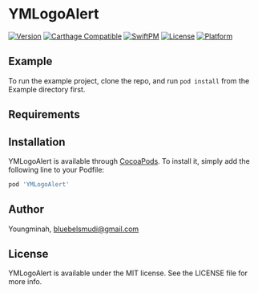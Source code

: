 # YMLogoAlert
[![Version](https://img.shields.io/cocoapods/v/YMLogoAlert.svg?style=flat)](https://cocoapods.org/pods/YMLogoAlert)
[![Carthage Compatible](https://img.shields.io/badge/Carthage-compatible-4BC51D.svg?style=flat)](https://github.com/Carthage/Carthage)
[![SwiftPM](https://img.shields.io/badge/SPM-supported-DE5C43.svg?style=flat)](https://swift.org/package-manager/)
[![License](https://img.shields.io/cocoapods/l/YMLogoAlert.svg?style=flat)](https://cocoapods.org/pods/YMLogoAlert)
[![Platform](https://img.shields.io/cocoapods/p/YMLogoAlert.svg?style=flat)](https://cocoapods.org/pods/YMLogoAlert)



## Example

To run the example project, clone the repo, and run `pod install` from the Example directory first.

## Requirements

## Installation

YMLogoAlert is available through [CocoaPods](https://cocoapods.org). To install
it, simply add the following line to your Podfile:

```ruby
pod 'YMLogoAlert'
```

## Author

Youngminah, bluebelsmudi@gmail.com

## License

YMLogoAlert is available under the MIT license. See the LICENSE file for more info.
